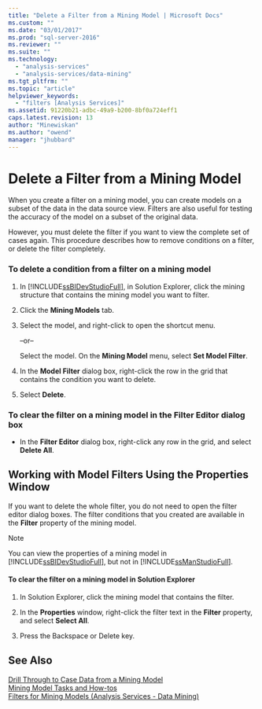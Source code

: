 ```yaml
---
title: "Delete a Filter from a Mining Model | Microsoft Docs"
ms.custom: ""
ms.date: "03/01/2017"
ms.prod: "sql-server-2016"
ms.reviewer: ""
ms.suite: ""
ms.technology: 
  - "analysis-services"
  - "analysis-services/data-mining"
ms.tgt_pltfrm: ""
ms.topic: "article"
helpviewer_keywords: 
  - "filters [Analysis Services]"
ms.assetid: 91220b21-adbc-49a9-b200-8bf0a724eff1
caps.latest.revision: 13
author: "Minewiskan"
ms.author: "owend"
manager: "jhubbard"
---
```

# Delete a Filter from a Mining Model
  When you create a filter on a mining model, you can create models on a subset of the data in the data source view. Filters are also useful for testing the accuracy of the model on a subset of the original data.  
  
 However, you must delete the filter if you want to view the complete set of cases again. This procedure describes how to remove conditions on a filter, or delete the filter completely.  
  
### To delete a condition from a filter on a mining model  
  
1.  In [!INCLUDE[ssBIDevStudioFull](../../includes/ssbidevstudiofull-md.md)], in Solution Explorer, click the mining structure that contains the mining model you want to filter.  
  
2.  Click the **Mining Models** tab.  
  
3.  Select the model, and right-click to open the shortcut menu.  
  
     –or–  
  
     Select the model. On the **Mining Model** menu, select **Set Model Filter**.  
  
4.  In the **Model Filter** dialog box, right-click the row in the grid that contains the condition you want to delete.  
  
5.  Select **Delete**.  
  
### To clear the filter on a mining model in the Filter Editor dialog box  
  
-   In the **Filter Editor** dialog box, right-click any row in the grid, and select **Delete All**.  
  
## Working with Model Filters Using the Properties Window  
 If you want to delete the whole filter, you do not need to open the filter editor dialog boxes. The filter conditions that you created are available in the **Filter** property of the mining model.  
  
> [!NOTE]  
>  You can view the properties of a mining model in [!INCLUDE[ssBIDevStudioFull](../../includes/ssbidevstudiofull-md.md)], but not in [!INCLUDE[ssManStudioFull](../../includes/ssmanstudiofull-md.md)].  
  
#### To clear the filter on a mining model in Solution Explorer  
  
1.  In Solution Explorer, click the mining model that contains the filter.  
  
2.  In the **Properties** window, right-click the filter text in the **Filter** property, and select **Select All**.  
  
3.  Press the Backspace or Delete key.  
  
## See Also  
 [Drill Through to Case Data from a Mining Model](../../analysis-services/data-mining/drill-through-to-case-data-from-a-mining-model.md)   
 [Mining Model Tasks and How-tos](../../analysis-services/data-mining/mining-model-tasks-and-how-tos.md)   
 [Filters for Mining Models &#40;Analysis Services - Data Mining&#41;](../../analysis-services/data-mining/filters-for-mining-models-analysis-services-data-mining.md)  
  
  